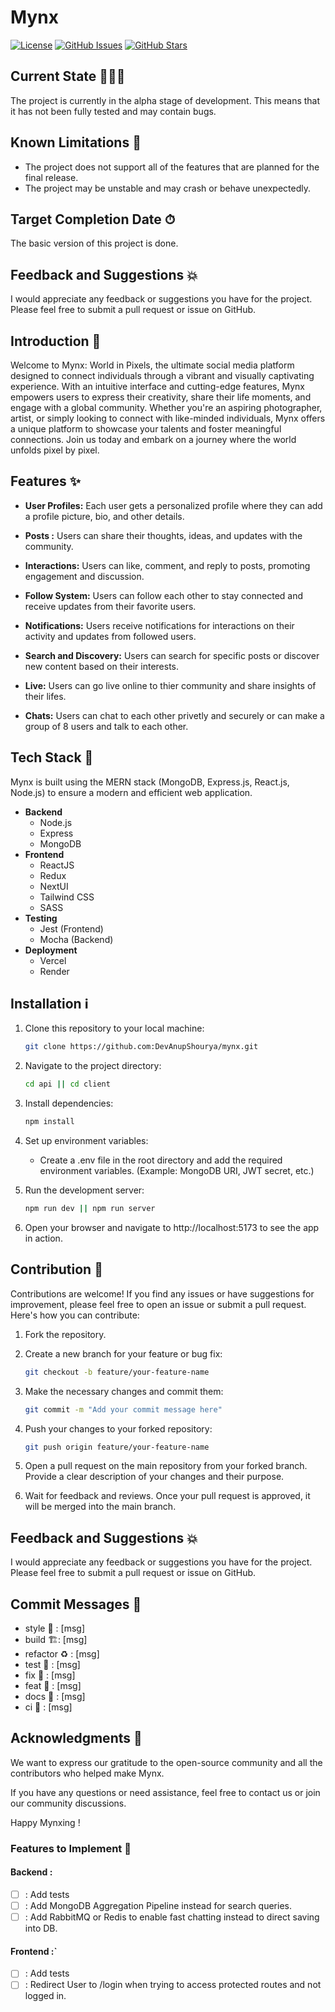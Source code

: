 # Mynx

[![License](https://img.shields.io/badge/license-MIT-blue.svg)](https://opensource.org/licenses/MIT)
[![GitHub Issues](https://img.shields.io/github/issues/DevAnupShourya/Mynx)](https://github.com/DevAnupShourya/Mynx/issues)
[![GitHub Stars](https://img.shields.io/github/stars/DevAnupShourya/Mynx)](https://github.com/DevAnupShourya/Mynx/stargazers)

## Current State 🏃🏻‍♂️
The project is currently in the alpha stage of development. This means that it has not been fully tested and may contain bugs.

## Known Limitations 📣
- The project does not support all of the features that are planned for the final release.
- The project may be unstable and may crash or behave unexpectedly.

## Target Completion Date ⏱
The basic version of this project is done.

## Feedback and Suggestions 💥
I would appreciate any feedback or suggestions you have for the project. Please feel free to submit a pull request or issue on GitHub.

## Introduction 🦾
Welcome to Mynx: World in Pixels, the ultimate social media platform designed to connect individuals through a vibrant and visually captivating experience. With an intuitive interface and cutting-edge features, Mynx empowers users to express their creativity, share their life moments, and engage with a global community. Whether you're an aspiring photographer, artist, or simply looking to connect with like-minded individuals, Mynx offers a unique platform to showcase your talents and foster meaningful connections. Join us today and embark on a journey where the world unfolds pixel by pixel.

## Features ✨

- **User Profiles:** Each user gets a personalized profile where they can add a profile picture, bio, and other details.

- **Posts :** Users can share their thoughts, ideas, and updates with the community.

- **Interactions:** Users can like, comment, and reply to posts, promoting engagement and discussion.

- **Follow System:** Users can follow each other to stay connected and receive updates from their favorite users.

- **Notifications:** Users receive notifications for interactions on their activity and updates from followed users.

- **Search and Discovery:** Users can search for specific posts or discover new content based on their interests.

- **Live:** Users can go live online to thier community and share insights of their lifes.

- **Chats:** Users can chat to each other privetly and securely or can make a group of 8 users and talk to each other.

## Tech Stack 🧠

Mynx  is built using the MERN stack (MongoDB, Express.js, React.js, Node.js) to ensure a modern and efficient web application.
- **Backend**
    - Node.js
    - Express
    - MongoDB
- **Frontend**
    - ReactJS
    - Redux
    - NextUI
    - Tailwind CSS
    - SASS
- **Testing**
    - Jest (Frontend)
    - Mocha (Backend)
- **Deployment**
    - Vercel
    - Render

## Installation ℹ

1. Clone this repository to your local machine:

   ```bash
   git clone https://github.com:DevAnupShourya/mynx.git
   ```

2. Navigate to the project directory:

    ```bash
    cd api || cd client
    ```
3. Install dependencies:

    ```bash
    npm install
    ```    
4. Set up environment variables:
    - Create a .env file in the root directory and add the required environment variables. (Example: MongoDB URI, JWT secret, etc.)
5. Run the development server:

    ```bash
    npm run dev || npm run server
    ```
6. Open your browser and navigate to http://localhost:5173 to see the app in action.    

## Contribution 💨

Contributions are welcome! If you find any issues or have suggestions for improvement, please feel free to open an issue or submit a pull request. Here's how you can contribute:

1. Fork the repository.

2. Create a new branch for your feature or bug fix:

   ```bash
   git checkout -b feature/your-feature-name
   ```
3. Make the necessary changes and commit them:   

   ```bash
   git commit -m "Add your commit message here"
   ```
4. Push your changes to your forked repository:

   ```bash
   git push origin feature/your-feature-name
   ```
5. Open a pull request on the main repository from your forked branch. Provide a clear description of your changes and their purpose.

6. Wait for feedback and reviews. Once your pull request is approved, it will be merged into the main branch.

## Feedback and Suggestions 💥
I would appreciate any feedback or suggestions you have for the project. Please feel free to submit a pull request or issue on GitHub.

## Commit Messages 💌
- style 💄 : [msg]
- build 🏗️: [msg]
- refactor ♻️ : [msg]
- test 🧪 : [msg]
- fix 🧱 : [msg]
- feat 🚀 : [msg]
- docs 📃 : [msg]
- ci 🎡 : [msg]

## Acknowledgments 💯
We want to express our gratitude to the open-source community and all the contributors who helped make Mynx.

If you have any questions or need assistance, feel free to contact us or join our community discussions.

Happy Mynxing !

### Features to Implement 🧠
#### Backend :
- [ ] : Add tests
- [ ] : Add MongoDB Aggregation Pipeline instead for search queries.
- [ ] : Add RabbitMQ or Redis to enable fast chatting instead to direct saving into DB.
#### Frontend :`
- [ ] : Add tests
- [ ] : Redirect User to /login when trying to access protected routes and not logged in.
